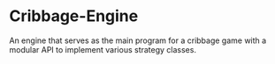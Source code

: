 # Cribbage-Engine
An engine that serves as the main program for a cribbage game with a modular API to implement various strategy classes.
